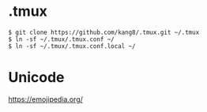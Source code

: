 # .tmux

```
$ git clone https://github.com/kang8/.tmux.git ~/.tmux
$ ln -sf ~/.tmux/.tmux.conf ~/
$ ln -sf ~/.tmux/.tmux.conf.local ~/
```
# Unicode

https://emojipedia.org/
